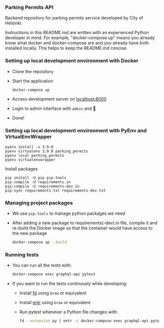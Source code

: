 ### Parking Permits API

Backend repository for parking permits service developed by City of Helsinki.

Instructions in this README.md are written with an experienced Python developer in mind. For example, "docker-compose up" means you already know what docker and docker-compose are and you already have both installed locally. This helps to keep the README.md concise.

### Setting up local development environment with Docker

- Clone the repository

- Start the application

  ```bash
  docker-compose up
  ```

- Access development server on [localhost:8000](http://localhost:8000)

- Login to admin interface with `admin` and 🥥

- Done!

### Setting up local development environment with PyEnv and VirtualEnvWrapper

```
pyenv install -v 3.9.0
pyenv virtualenv 3.9.0 parking_permits
pyenv local parking_permits
pyenv virtualenvwrapper
```

Install packages

```
pip install -U pip pip-tools
pip-compile -U requirements.in
pip-compile -U requirements-dev.in
pip-sync requirements.txt requirements-dev.txt
```


### Managing project packages

- We use `pip-tools` to manage python packages we need
- After adding a new package to requirements(-dev).in file, compile it and re-build the Docker image so that the container would have access to the new package

  ```bash
  docker-compose up --build
  ```

### Running tests

- You can run all the tests with:
  ```bash
  docker-compose exec graphql-api pytest
  ```
- If you want to run the tests continously while developing:

  - Install [fd](https://github.com/sharkdp/fd) using `brew` or equivalent
  - Install [entr](https://github.com/eradman/entr) using `brew` or equivalent
  - Run pytest whenever a Python file changes with:

    ```bash
    fd --extension py | entr -c docker-compose exec graphql-api pytest
    ```
